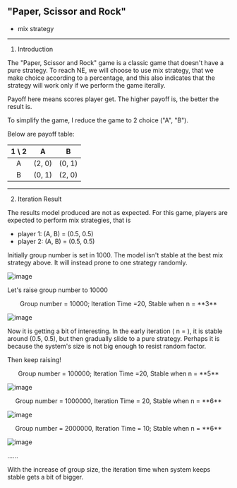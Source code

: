 ## "Paper, Scissor and Rock"
+ mix strategy


------------------------
1. Introduction

The "Paper, Scissor and Rock" game is a classic game that doesn't have a pure strategy. To reach NE, we will choose to use mix strategy, that we make choice according to a percentage, and this also indicates that the strategy will work only if we perform the game iterally.

Payoff here means scores player get. The higher payoff is, the better the result is.

To simplify the game, I reduce the game to 2 choice ("A", "B").

Below are payoff table:

| 1 \ 2 | A | B |
|:----:|:----:|:----:|
| A | (2, 0)| (0, 1) |
| B | (0, 1) | (2, 0) |



------------------------
2. Iteration Result

The results model produced are not as expected. For this game, players are expected to perform mix strategies, that is 
+ player 1: (A, B) = (0.5, 0.5) 
+ player 2: (A, B) = (0.5, 0.5)  

Initially group number is set in 1000. The model isn't stable at the best mix strategy above. It will instead prone to one strategy randomly.

![image](https://github.com/CnDE-M/Game_Theory_Model_Iteration_strategy/blob/master/result_images/psr_1000.png)     

Let's raise group number to 10000

<p align="center">Group number = 10000; Iteration Time =20, Stable when n = **3**</p>

![image](https://github.com/CnDE-M/Game_Theory_Model_Iteration_strategy/blob/master/result_images/psr_10000.png)   

Now it is getting a bit of interesting. In the early iteration ( n = ), it is stable around (0.5, 0.5), but then gradually slide to a pure strategy. Perhaps it is because the system's size is not big enough to resist random factor.

Then keep raising!

<p align="center">Group number = 100000; Iteration Time =20, Stable when n = **5**</p>

![image](https://github.com/CnDE-M/Game_Theory_Model_Iteration_strategy/blob/master/result_images/psr_100000.png)  

<p align="center">Group number = 1000000, Iteration Time = 20, Stable when n = **6**</p>

![image](https://github.com/CnDE-M/Game_Theory_Model_Iteration_strategy/blob/master/result_images/psr_1000000.png)  

<p align="center">Group number = 2000000, Iteration Time = 10; Stable when n = **6**</p>

![image](https://github.com/CnDE-M/Game_Theory_Model_Iteration_strategy/blob/master/result_images/psr_2000000.png)  

......

With the increase of group size, the iteration time when system keeps stable gets a bit of bigger. 
